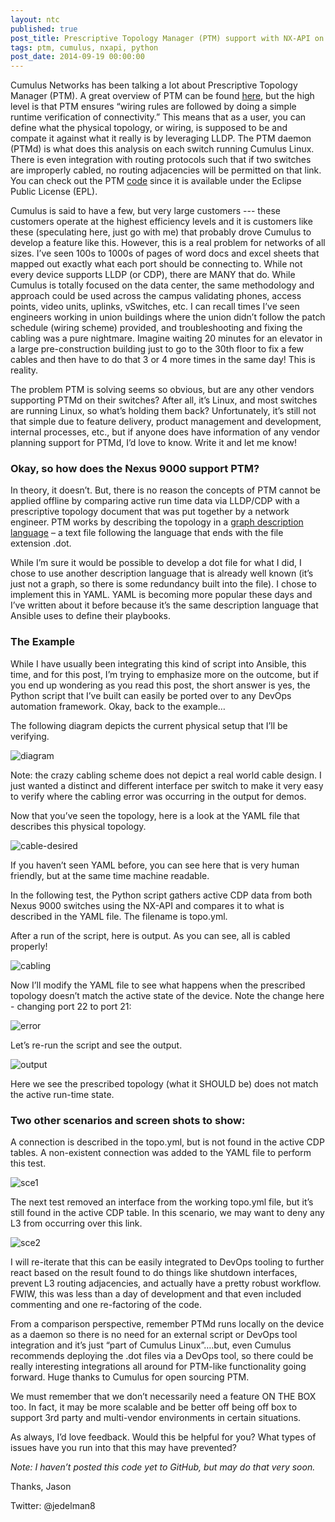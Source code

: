 ```yaml
---
layout: ntc
published: true
post_title: Prescriptive Topology Manager (PTM) support with NX-API on the Nexus 9000?
tags: ptm, cumulus, nxapi, python
post_date: 2014-09-19 00:00:00
---
```


Cumulus Networks has been talking a lot about Prescriptive Topology Manager (PTM).  A great overview of PTM can be found [here](http://cumulusnetworks.com/blog/complex-topology-and-wiring-validation-in-data-centers/), but the high level is that PTM ensures “wiring rules are followed by doing a simple runtime verification of connectivity.”  This means that as a user, you can define what the physical topology, or wiring, is supposed to be and compate it against what it really is by leveraging LLDP. <!--more--> The PTM daemon (PTMd) is what does this analysis on each switch running Cumulus Linux.  There is even integration with routing protocols such that if two switches are improperly cabled, no routing adjacencies will be permitted on that link.  You can check out the PTM [code](https://github.com/CumulusNetworks/ptm) since it is available under the Eclipse Public License (EPL).

Cumulus is said to have a few, but very large customers --- these customers operate at the highest efficiency levels and it is customers like these (speculating here, just go with me) that probably drove Cumulus to develop a feature like this.  However, this is a real problem for networks of all sizes.  I’ve seen 100s to 1000s of pages of word docs and excel sheets that mapped out exactly what each port should be connecting to.  While not every device supports LLDP (or CDP), there are MANY that do.  While Cumulus is totally focused on the data center, the same methodology and approach could be used across the campus validating phones, access points, video units, uplinks, vSwitches, etc.  I can recall times I’ve seen engineers working in union buildings where the union didn’t follow the patch schedule (wiring scheme) provided, and troubleshooting and fixing the cabling was a pure nightmare.  Imagine waiting 20 minutes for an elevator in a large pre-construction building just to go to the 30th floor to fix a few cables and then have to do that 3 or 4 more times in the same day!  This is reality.

The problem PTM is solving seems so obvious, but are any other vendors supporting PTMd on their switches?  After all, it’s Linux, and most switches are running Linux, so what’s holding them back?  Unfortunately, it’s still not that simple due to feature delivery, product management and development, internal processes, etc., but if anyone does have information of any vendor planning support for PTMd, I’d love to know.  Write it and let me know!

### Okay, so how does the Nexus 9000 support PTM?

In theory, it doesn’t.  But, there is no reason the concepts of PTM cannot be applied offline by comparing active run time data via LLDP/CDP with a prescriptive topology document that was put together by a network engineer.  PTM works by describing the topology in a [graph description language][1] – a text file following the language that ends with the file extension .dot.

[1]: http://en.wikipedia.org/wiki/DOT_(graph_description_language)

While I’m sure it would be possible to develop a dot file for what I did, I chose to use another description language that is already well known (it’s just not a graph, so there is some redundancy built into the file).  I chose to implement this in YAML.  YAML is becoming more popular these days and I’ve written about it before because it’s the same description language that Ansible uses to define their playbooks.

### The Example

While I have usually been integrating this kind of script into Ansible, this time, and for this post, I’m trying to emphasize more on the outcome, but if you end up wondering as you read this post, the short answer is yes, the Python script that I’ve built can easily be ported over to any DevOps automation framework.  Okay, back to the example…

The following diagram depicts the current physical setup that I’ll be verifying.  

![diagram](/img/ptm1.png)

Note: the crazy cabling scheme does not depict a real world cable design.  I just wanted a distinct and different interface per switch to make it very easy to verify where the cabling error was occurring in the output for demos.

Now that you’ve seen the topology, here is a look at the YAML file that describes this physical topology.

![cable-desired](/img/ptm2.png)

If you haven’t seen YAML before, you can see here that is very human friendly, but at the same time machine readable. 

In the following test, the Python script gathers active CDP data from both Nexus 9000 switches using the NX-API and compares it to what is described in the YAML file.  The filename is topo.yml.

After a run of the script, here is output.  As you can see, all is cabled properly!

![cabling](/img/ptm3.png)

Now I’ll modify the YAML file to see what happens when the prescribed topology doesn’t match the active state of the device.  Note the change here - changing port 22 to port 21:

![error](/img/ptm4.png)

Let’s re-run the script and see the output.

![output](/img/ptm5.png)

Here we see the prescribed topology (what it SHOULD be) does not match the active run-time state.

### Two other scenarios and screen shots to show:

A connection is described in the topo.yml, but is not found in the active CDP tables.  A non-existent connection was added to the YAML file to perform this test.

![sce1](/img/ptm6.png)

The next test removed an interface from the working topo.yml file, but it’s still found in the active CDP table. In this scenario, we may want to deny any L3 from occurring over this link.

![sce2](/img/ptm7.png)

I will re-iterate that this can be easily integrated to DevOps tooling to further react based on the result found to do things like shutdown interfaces, prevent L3 routing adjacencies, and actually have a pretty robust workflow.  FWIW, this was less than a day of development and that even included commenting and one re-factoring of the code.

From a comparison perspective, remember PTMd runs locally on the device as a daemon so there is no need for an external script or DevOps tool integration and it’s just “part of Cumulus Linux”….but, even Cumulus recommends deploying the .dot files via a DevOps tool, so there could be really interesting integrations all around for PTM-like functionality going forward.  Huge thanks to Cumulus for open sourcing PTM.

We must remember that we don’t necessarily need a feature ON THE BOX too.  In fact, it may be more scalable and be better off being off box to support 3rd party and multi-vendor environments in certain situations.

As always, I’d love feedback.  Would this be helpful for you?  What types of issues have you run into that this may have prevented?

*Note: I haven’t posted this code yet to GitHub, but may do that very soon.*

Thanks,
Jason

Twitter: @jedelman8